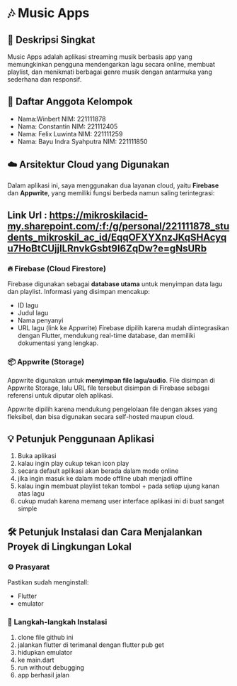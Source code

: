 # 🎶 Music Apps

## 📝 Deskripsi Singkat
Music Apps adalah aplikasi streaming musik berbasis app yang memungkinkan pengguna mendengarkan lagu secara online, membuat playlist, dan menikmati berbagai genre musik dengan antarmuka yang sederhana dan responsif.

## 👥 Daftar Anggota Kelompok
- Nama:Winbert 
  NIM: 221111878
- Nama: Constantin
  NIM: 221112405
- Nama: Felix Luwinta
  NIM: 221111259
- Nama: Bayu Indra Syahputra
  NIM: 221111850


## ☁️ Arsitektur Cloud yang Digunakan
Dalam aplikasi ini, saya menggunakan dua layanan cloud, yaitu **Firebase** dan **Appwrite**, yang memiliki fungsi berbeda namun saling terintegrasi:

## Link Url : https://mikroskilacid-my.sharepoint.com/:f:/g/personal/221111878_students_mikroskil_ac_id/EqqOFXYXnzJKqSHAcyqu7HoBtCUjjlLRnvkGsbt9I6ZqDw?e=gNsURb

### 🔥 Firebase (Cloud Firestore)
Firebase digunakan sebagai **database utama** untuk menyimpan data lagu dan playlist. Informasi yang disimpan mencakup:
- ID lagu
- Judul lagu
- Nama penyanyi
- URL lagu (link ke Appwrite)
Firebase dipilih karena mudah diintegrasikan dengan Flutter, mendukung real-time database, dan memiliki dokumentasi yang lengkap.


### 📦 Appwrite (Storage)
Appwrite digunakan untuk **menyimpan file lagu/audio**. File disimpan di Appwrite Storage, lalu URL file tersebut disimpan di Firebase sebagai referensi untuk diputar oleh aplikasi.

Appwrite dipilih karena mendukung pengelolaan file dengan akses yang fleksibel, dan bisa digunakan secara self-hosted maupun cloud.


## 💡 Petunjuk Penggunaan Aplikasi
1. Buka aplikasi
2. kalau ingin play cukup tekan icon play
3. secara default aplikasi akan berada dalam mode online
4. jika ingin masuk ke dalam mode offline ubah menjadi offline
5. kalau ingin membuat playlist tekan tombol + pada setiap ujung kanan atas lagu
6. cukup mudah karena memang user interface aplikasi ini di buat sangat simple

## 🛠️ Petunjuk Instalasi dan Cara Menjalankan Proyek di Lingkungan Lokal

### ⚙️ Prasyarat
Pastikan sudah menginstall:
- Flutter
- emulator

### 🚀 Langkah-langkah Instalasi
1. clone file github ini
2. jalankan flutter di terimanal dengan flutter pub get
3. hidupkan emulator
4. ke main.dart
5. run without debugging
6. app berhasil jalan

